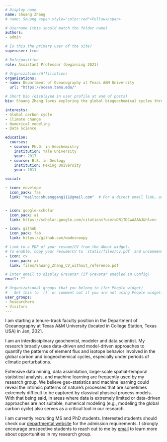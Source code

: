 ```yaml
---
# Display name
name: Shuang Zhang
# name: Shuang <span style="color:red">Fellow</span>

# Username (this should match the folder name)
authors:
- admin

# Is this the primary user of the site?
superuser: true

# Role/position
role: Assistant Professor (beginning 2021)

# Organizations/Affiliations
organizations:
- name: Department of Oceanography at Texas A&M University
  url: "https://ocean.tamu.edu/"

# Short bio (displayed in user profile at end of posts)
bio: Shuang Zhang loves exploring the global biogeochemical cycles through numerical modeling and data science.

interests:
- Global carbon cycle
- Climate change
- Numerical modeling
- Data Science

education:
  courses:
  - course: Ph.D. in Geochemistry
    institution: Yale University
    year: 2017
  - course: B.S. in Geology
    institution: Peking University
    year: 2011

social:

- icon: envelope
  icon_pack: fas
  link: "mailto:shuanggang111@gmail.com"  # For a direct email link, use "mailto:test@example.org".


- icon: google-scholar
  icon_pack: ai
  link: https://scholar.google.com/citations?user=DR1TDCwAAAAJ&hl=en

- icon: github
  icon_pack: fab
  link: https://github.com/wadesnoopy

# Link to a PDF of your resume/CV from the About widget.
# To enable, copy your resume/CV to `static/files/cv.pdf` and uncomment the lines below.
- icon: cv
  icon_pack: ai
  link: files/Shuang_Zhang_CV_without_reference.pdf

# Enter email to display Gravatar (if Gravatar enabled in Config)
email: ""

# Organizational groups that you belong to (for People widget)
#   Set this to `[]` or comment out if you are not using People widget.
user_groups:
- Researchers
- Visitors
---
```


I am starting a tenure-track faculty position in the Department of Oceanography at Texas A&M University (located in College Station, Texas USA) in Jan, 2021.

I am an interdisciplinary geochemist, modeler and data scientist. My research broadly uses data-driven and model-driven approaches to quantify the patterns of element flux and isotope behavior involved in the global carbon and biogeochemical cycles, especially under periods of climatic perturbations.

Extensive data mining, data assimilation, large-scale spatial-temporal statistical analysis, and machine learning are frequently used by my research group. We believe geo-statistics and machine learning could reveal the intrinsic patterns of nature’s processes that are sometimes extremely difficult to be captured by classical physical process models. With that being said, in areas where data is extremely limited or data-driven approaches are not suitable, numerical modeling (e.g., modeling the global carbon cycle) also serves as a critical tool in our research.


I am currently recruiting MS and PhD students. Interested students should check our [departmental website](https://ocean.tamu.edu/academics/graduate-programs/index.html) for the admission requirements. I strongly encourage prospective students to reach out to me by [email](mailto:shuanggang111@gmail.com) to learn more about opportunities in my research group.

